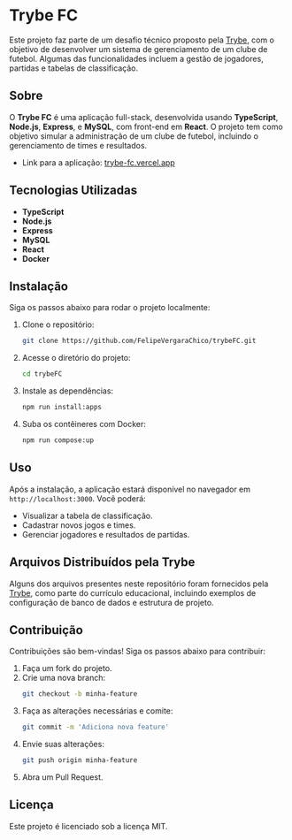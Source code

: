 # Trybe FC

Este projeto faz parte de um desafio técnico proposto pela [Trybe](https://www.betrybe.com/), com o objetivo de desenvolver um sistema de gerenciamento de um clube de futebol. Algumas das funcionalidades incluem a gestão de jogadores, partidas e tabelas de classificação.

## Sobre

O **Trybe FC** é uma aplicação full-stack, desenvolvida usando **TypeScript**, **Node.js**, **Express**, e **MySQL**, com front-end em **React**. O projeto tem como objetivo simular a administração de um clube de futebol, incluindo o gerenciamento de times e resultados.

- Link para a aplicação: [trybe-fc.vercel.app](https://trybe-fc.vercel.app)

## Tecnologias Utilizadas

- **TypeScript**
- **Node.js**
- **Express**
- **MySQL**
- **React**
- **Docker**

## Instalação

Siga os passos abaixo para rodar o projeto localmente:

1. Clone o repositório:
    ```bash
    git clone https://github.com/FelipeVergaraChico/trybeFC.git
    ```
2. Acesse o diretório do projeto:
    ```bash
    cd trybeFC
    ```
3. Instale as dependências:
    ```bash
   npm run install:apps
    ```    
4. Suba os contêineres com Docker:
    ```bash
   npm run compose:up
    ```

## Uso

Após a instalação, a aplicação estará disponível no navegador em `http://localhost:3000`. Você poderá:

- Visualizar a tabela de classificação.
- Cadastrar novos jogos e times.
- Gerenciar jogadores e resultados de partidas.

## Arquivos Distribuídos pela Trybe

Alguns dos arquivos presentes neste repositório foram fornecidos pela [Trybe](https://www.betrybe.com/), como parte do currículo educacional, incluindo exemplos de configuração de banco de dados e estrutura de projeto.

## Contribuição

Contribuições são bem-vindas! Siga os passos abaixo para contribuir:

1. Faça um fork do projeto.
2. Crie uma nova branch:
    ```bash
    git checkout -b minha-feature
    ```
3. Faça as alterações necessárias e comite:
    ```bash
    git commit -m 'Adiciona nova feature'
    ```
4. Envie suas alterações:
    ```bash
    git push origin minha-feature
    ```
5. Abra um Pull Request.

## Licença

Este projeto é licenciado sob a licença MIT.
